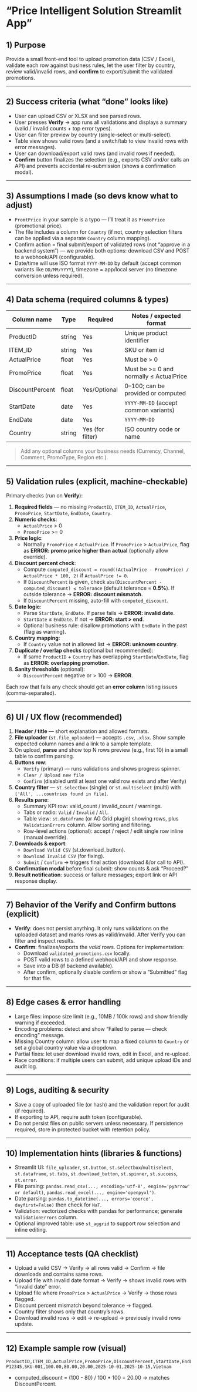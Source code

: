 # “Price Intelligent Solution Streamlit App”

## 1) Purpose

Provide a small front-end tool to upload promotion data (CSV / Excel), validate each row against business rules, let the user filter by country, review valid/invalid rows, and **confirm** to export/submit the validated promotions.

---

## 2) Success criteria (what “done” looks like)

- User can upload CSV or XLSX and see parsed rows.
- User presses **Verify** -> app runs all validations and displays a summary (valid / invalid counts + top error types).
- User can filter preview by country (single-select or multi-select).
- Table view shows valid rows (and a switch/tab to view invalid rows with error messages).
- User can download/export valid rows (and invalid rows if needed).
- **Confirm** button finalizes the selection (e.g., exports CSV and/or calls an API) and prevents accidental re-submission (shows a confirmation modal).

---

## 3) Assumptions I made (so devs know what to adjust)

- `PromtPrice` in your sample is a typo — I’ll treat it as `PromoPrice` (promotional price).
- The file includes a column for `Country` (if not, country selection filters can be applied via a separate `Country` column mapping).
- Confirm action = final submit/export of validated rows (not “approve in a backend system”) — we provide both options: download CSV and POST to a webhook/API (configurable).
- Date/time will use ISO format `YYYY-MM-DD` by default (accept common variants like `DD/MM/YYYY`), timezone = app/local server (no timezone conversion unless required).

---

## 4) Data schema (required columns & types)

| Column name | Type | Required | Notes / expected format |
| --- | --- | --- | --- |
| ProductID | string | Yes | Unique product identifier |
| ITEM_ID | string | Yes | SKU or item id |
| ActualPrice | float | Yes | Must be > 0 |
| PromoPrice | float | Yes | Must be >= 0 and normally ≤ ActualPrice |
| DiscountPercent | float | Yes/Optional | 0–100; can be provided or computed |
| StartDate | date | Yes | `YYYY-MM-DD` (accept common variants) |
| EndDate | date | Yes | `YYYY-MM-DD` |
| Country | string | Yes (for filter) | ISO country code or name |

> Add any optional columns your business needs (Currency, Channel, Comment, PromoType, Region etc.).
> 

---

## 5) Validation rules (explicit, machine-checkable)

Primary checks (run on **Verify**):

1. **Required fields** — no missing `ProductID`, `ITEM_ID`, `ActualPrice`, `PromoPrice`, `StartDate`, `EndDate`, `Country`.
2. **Numeric checks**:
    - `ActualPrice` > 0
    - `PromoPrice` >= 0
3. **Price logic**:
    - Normally `PromoPrice` ≤ `ActualPrice`. If `PromoPrice` > `ActualPrice`, flag as **ERROR: promo price higher than actual** (optionally allow override).
4. **Discount percent check**:
    - Compute `computed_discount = round((ActualPrice - PromoPrice) / ActualPrice * 100, 2)` if `ActualPrice != 0`.
    - If `DiscountPercent` is given, check `abs(DiscountPercent - computed_discount) ≤ tolerance` (default tolerance = **0.5%**). If outside tolerance → **ERROR: discount mismatch**.
    - If `DiscountPercent` missing, auto-fill with `computed_discount`.
5. **Date logic**:
    - Parse `StartDate`, `EndDate`. If parse fails → **ERROR: invalid date**.
    - `StartDate` ≤ `EndDate`. If not → **ERROR: start > end**.
    - Optional business rule: disallow promotions with `EndDate` in the past (flag as warning).
6. **Country mapping**:
    - If `Country` value not in allowed list → **ERROR: unknown country**.
7. **Duplicate / overlap checks** (optional but recommended):
    - If same `ProductID` + `Country` has overlapping `StartDate`/`EndDate`, flag as **ERROR: overlapping promotion**.
8. **Sanity thresholds** (optional):
    - `DiscountPercent` negative or > 100 → **ERROR**.

Each row that fails any check should get an **error column** listing issues (comma-separated).

---

## 6) UI / UX flow (recommended)

1. **Header / title** — short explanation and allowed formats.
2. **File uploader** (`st.file_uploader`) — accepts `.csv`, `.xlsx`. Show sample expected column names and a link to a sample template.
3. On upload, **parse** and show top N rows preview (e.g., first 10) in a small table to confirm parsing.
4. **Buttons row**:
    - `Verify` (primary) — runs validations and shows progress spinner.
    - `Clear / Upload new file`
    - `Confirm` (disabled until at least one valid row exists and after Verify)
5. **Country filter** — `st.selectbox` (single) or `st.multiselect` (multi) with `['All', ...countries found in file]`.
6. **Results pane**:
    - Summary KPI row: valid_count / invalid_count / warnings.
    - Tabs or radio: `Valid` / `Invalid` / `All`.
    - Table view: `st.dataframe` (or AG Grid plugin) showing rows, plus `ValidationErrors` column. Allow sorting and filtering.
    - Row-level actions (optional): accept / reject / edit single row inline (manual override).
7. **Downloads & export**:
    - `Download Valid CSV` (st.download_button).
    - `Download Invalid CSV` (for fixing).
    - `Submit` / `Confirm` -> triggers final action (download &/or call to API).
8. **Confirmation modal** before final submit: show counts & ask “Proceed?”
9. **Result notification**: success or failure messages; export link or API response display.

---

## 7) Behavior of the Verify and Confirm buttons (explicit)

- **Verify**: does not persist anything. It only runs validations on the uploaded dataset and marks rows as valid/invalid. After Verify you can filter and inspect results.
- **Confirm**: finalizes/exports the *valid* rows. Options for implementation:
    - Download `validated_promotions.csv` locally.
    - POST valid rows to a defined webhook/API and show response.
    - Save into a DB (if backend available).
    - After confirm, optionally disable confirm or show a “Submitted” flag for that file.

---

## 8) Edge cases & error handling

- Large files: impose size limit (e.g., 10MB / 100k rows) and show friendly warning if exceeded.
- Encoding problems: detect and show “Failed to parse — check encoding” message.
- Missing Country column: allow user to map a fixed column to `Country` or set a global country value via a dropdown.
- Partial fixes: let user download invalid rows, edit in Excel, and re-upload.
- Race conditions: if multiple users can submit, add unique upload IDs and audit log.

---

## 9) Logs, auditing & security

- Save a copy of uploaded file (or hash) and the validation report for audit (if required).
- If exporting to API, require auth token (configurable).
- Do not persist files on public servers unless necessary. If persistence required, store in protected bucket with retention policy.

---

## 10) Implementation hints (libraries & functions)

- Streamlit UI: `file_uploader`, `st.button`, `st.selectbox`/`multiselect`, `st.dataframe`, `st.tabs`, `st.download_button`, `st.spinner`, `st.success`, `st.error`.
- File parsing: `pandas.read_csv(..., encoding='utf-8', engine='pyarrow' or default)`, `pandas.read_excel(..., engine='openpyxl')`.
- Date parsing: `pandas.to_datetime(..., errors='coerce', dayfirst=False)` then check for `NaT`.
- Validation: vectorized checks with pandas for performance; generate `ValidationErrors` column.
- Optional improved table: use `st_aggrid` to support row selection and inline editing.

---

## 11) Acceptance tests (QA checklist)

- Upload a valid CSV → Verify → all rows valid → Confirm → file downloads and contains same rows.
- Upload file with invalid date format → Verify → shows invalid rows with “invalid date” error.
- Upload file where `PromoPrice` > `ActualPrice` → Verify → those rows flagged.
- Discount percent mismatch beyond tolerance → flagged.
- Country filter shows only that country’s rows.
- Download invalid rows -> edit -> re-upload -> previously invalid rows update.

---

## 12) Example sample row (visual)

```
ProductID,ITEM_ID,ActualPrice,PromoPrice,DiscountPercent,StartDate,EndDate,Country
P12345,SKU-001,100.00,80.00,20.00,2025-10-01,2025-10-15,Vietnam

```

- computed_discount = (100 - 80) / 100 * 100 = 20.00 → matches DiscountPercent.